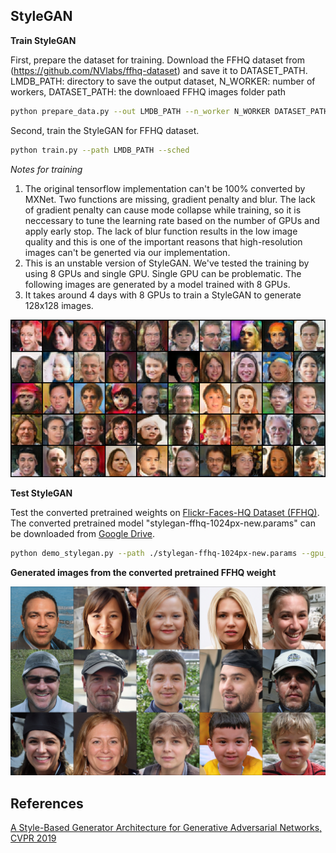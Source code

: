 ## StyleGAN

**Train StyleGAN**

First, prepare the dataset for training. Download the FFHQ dataset from (https://github.com/NVlabs/ffhq-dataset) and save it to DATASET_PATH.
LMDB_PATH: directory to save the output dataset, N_WORKER: number of workers, DATASET_PATH: the downloaed FFHQ images folder path 
```bash
python prepare_data.py --out LMDB_PATH --n_worker N_WORKER DATASET_PATH
```

Second, train the StyleGAN for FFHQ dataset.
```bash
python train.py --path LMDB_PATH --sched
```

*Notes for training*
1) The original tensorflow implementation can't be 100% converted by MXNet. Two functions are missing, gradient penalty and blur. The lack of gradient penalty can cause mode collapse while training, so it is neccessary to tune the learning rate based on the number of GPUs and apply early stop. The lack of blur function results in the low image quality and this is one of the important reasons that high-resolution images can't be generted via our implementation. 
2) This is an unstable version of StyleGAN. We've tested the training by using 8 GPUs and single GPU. Single GPU can be problematic. The following images are generated by a model trained with 8 GPUs. 
3) It takes around 4 days with 8 GPUs to train a StyleGAN to generate 128x128 images.  

![images](sample_train.png "Generated 128x128 FFHQ images from the trained StyleGAN")

**Test StyleGAN**

Test the converted pretrained weights on [Flickr-Faces-HQ Dataset (FFHQ)](https://github.com/NVlabs/ffhq-dataset). The converted pretrained model "stylegan-ffhq-1024px-new.params" can be downloaded from [Google Drive](https://drive.google.com/file/d/1dYWAT9L3r2jmGe741AiSSAxg1su3ODvj/view?usp=sharing).

```bash
python demo_stylegan.py --path ./stylegan-ffhq-1024px-new.params --gpu_id -1
```

**Generated images from the converted pretrained FFHQ weight**

![images](sample.jpg "Generated images from the converted pretrained FFHQ weight")

## References
[A Style-Based Generator Architecture for Generative Adversarial Networks, CVPR 2019](https://arxiv.org/abs/1812.04948)